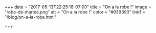 +++
date = "2017-05-13T22:25:16-07:00"
title = "On a la robe !"
image = "robe-de-mariee.png"
alt = "On a la robe !"
color = "#939393"
link1 = "/blog/on-a-la-robe.html"

+++
